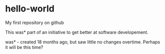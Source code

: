 # hello-world
My first repository on github

This was* part of an initiative to get better at software developement.

was* - created 18 months ago, but saw little no changes overtime. Perhaps it will be this time?
